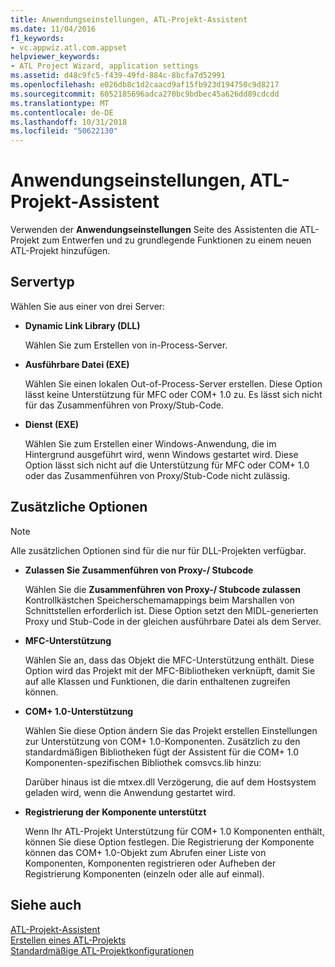 ```yaml
---
title: Anwendungseinstellungen, ATL-Projekt-Assistent
ms.date: 11/04/2016
f1_keywords:
- vc.appwiz.atl.com.appset
helpviewer_keywords:
- ATL Project Wizard, application settings
ms.assetid: d48c9fc5-f439-49fd-884c-8bcfa7d52991
ms.openlocfilehash: e026db8c1d2caacd9af15fb923d194750c9d8217
ms.sourcegitcommit: 6052185696adca270bc9bdbec45a626dd89cdcdd
ms.translationtype: MT
ms.contentlocale: de-DE
ms.lasthandoff: 10/31/2018
ms.locfileid: "50622130"
---
```

# <a name="application-settings-atl-project-wizard"></a>Anwendungseinstellungen, ATL-Projekt-Assistent

Verwenden der **Anwendungseinstellungen** Seite des Assistenten die ATL-Projekt zum Entwerfen und zu grundlegende Funktionen zu einem neuen ATL-Projekt hinzufügen.

## <a name="server-type"></a>Servertyp

Wählen Sie aus einer von drei Server:

- **Dynamic Link Library (DLL)**

   Wählen Sie zum Erstellen von in-Process-Server.

- **Ausführbare Datei (EXE)**

   Wählen Sie einen lokalen Out-of-Process-Server erstellen. Diese Option lässt keine Unterstützung für MFC oder COM+ 1.0 zu. Es lässt sich nicht für das Zusammenführen von Proxy/Stub-Code.

- **Dienst (EXE)**

   Wählen Sie zum Erstellen einer Windows-Anwendung, die im Hintergrund ausgeführt wird, wenn Windows gestartet wird. Diese Option lässt sich nicht auf die Unterstützung für MFC oder COM+ 1.0 oder das Zusammenführen von Proxy/Stub-Code nicht zulässig.

## <a name="additional-options"></a>Zusätzliche Optionen

> [!NOTE]
> Alle zusätzlichen Optionen sind für die nur für DLL-Projekten verfügbar.

- **Zulassen Sie Zusammenführen von Proxy-/ Stubcode**

   Wählen Sie die **Zusammenführen von Proxy-/ Stubcode zulassen** Kontrollkästchen Speicherschemamappings beim Marshallen von Schnittstellen erforderlich ist. Diese Option setzt den MIDL-generierten Proxy und Stub-Code in der gleichen ausführbare Datei als dem Server.

- **MFC-Unterstützung**

   Wählen Sie an, dass das Objekt die MFC-Unterstützung enthält. Diese Option wird das Projekt mit der MFC-Bibliotheken verknüpft, damit Sie auf alle Klassen und Funktionen, die darin enthaltenen zugreifen können.

- **COM+ 1.0-Unterstützung**

   Wählen Sie diese Option ändern Sie das Projekt erstellen Einstellungen zur Unterstützung von COM+ 1.0-Komponenten. Zusätzlich zu den standardmäßigen Bibliotheken fügt der Assistent für die COM+ 1.0 Komponenten-spezifischen Bibliothek comsvcs.lib hinzu:

   Darüber hinaus ist die mtxex.dll Verzögerung, die auf dem Hostsystem geladen wird, wenn die Anwendung gestartet wird.

- **Registrierung der Komponente unterstützt**

   Wenn Ihr ATL-Projekt Unterstützung für COM+ 1.0 Komponenten enthält, können Sie diese Option festlegen. Die Registrierung der Komponente können das COM+ 1.0-Objekt zum Abrufen einer Liste von Komponenten, Komponenten registrieren oder Aufheben der Registrierung Komponenten (einzeln oder alle auf einmal).

## <a name="see-also"></a>Siehe auch

[ATL-Projekt-Assistent](../../atl/reference/atl-project-wizard.md)<br/>
[Erstellen eines ATL-Projekts](../../atl/reference/creating-an-atl-project.md)<br/>
[Standardmäßige ATL-Projektkonfigurationen](../../atl/reference/default-atl-project-configurations.md)


